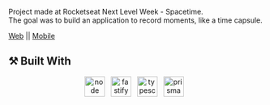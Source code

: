 Project made at Rocketseat Next Level Week - Spacetime.<br/>
The goal was to build an application to record moments, like a time capsule.

<a href="https://github.com/VitorHUMoreira/spacetime-web" target="_blank">Web</a> || <a href="https://github.com/VitorHUMoreira/spacetime-mobile" target="_blank">Mobile</a>


## ⚒️ Built With
<p align="center">
    <img height="40" src="https://cdn.worldvectorlogo.com/logos/nodejs-icon.svg" alt="node"> &nbsp
    <img height="40" src="https://cdn.worldvectorlogo.com/logos/fastify.svg" alt="fastify"> &nbsp
    <img height="40" src="https://cdn.worldvectorlogo.com/logos/typescript.svg" alt="typescript"> &nbsp
    <img height="40" src="https://cdn.worldvectorlogo.com/logos/prisma-4.svg" alt="prisma"> &nbsp
</p>

